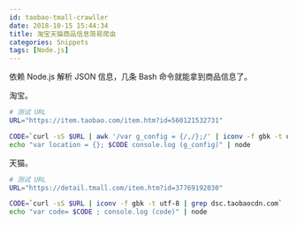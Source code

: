 ```yaml
---
id: taobao-tmall-crawller
date: 2018-10-15 15:44:34
title: 淘宝天猫商品信息简易爬虫
categories: Snippets
tags: [Node.js]
---
```


依赖 Node.js 解析 JSON 信息，几条 Bash 命令就能拿到商品信息了。

淘宝。

```bash
# 测试 URL
URL="https://item.taobao.com/item.htm?id=560121532731"

CODE=`curl -sS $URL | awk '/var g_config = {/,/};/' | iconv -f gbk -t utf-8`
echo "var location = {}; $CODE console.log (g_config)" | node
```

天猫。

```bash
# 测试 URL
URL="https://detail.tmall.com/item.htm?id=37769192030"

CODE=`curl -sS $URL | iconv -f gbk -t utf-8 | grep dsc.taobaocdn.com`
echo "var code= $CODE ; console.log (code)" | node
```
